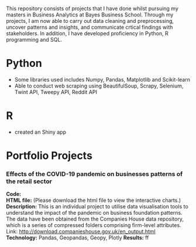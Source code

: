 This repository consists of projects that I have done whilst pursuing my masters in Business Analytics at Bayes Business School. Through my projects, I am now able to carry out data cleaning and preprocessing, uncover patterns and insights, and communicate crtical findings with stakeholders. In addition, I have developed proficiency in Python, R programming and SQL. 

# Python
- Some libraries used includes Numpy, Pandas, Matplotlib and Scikit-learn  
- Able to conduct web scraping using BeautifulSoup, Scrapy, Selenium, Twint API, Tweepy API, Reddit API 

# R
- created an Shiny app

# Portfolio Projects
### Effects of the COVID-19 pandemic on businesses patterns of the retail sector
**Code:**  <br />
**HTML file:** (Please download the html file to view the interactive charts.) <br />
**Description:** This is an individual project to utilise data visualisation tools to understand the impact of the pandemic on business foundation patterns. The data have been obtained from the Companies House data repository, which is a series of compressed folders comprising firm-level attributes. 
Link: http://download.companieshouse.gov.uk/en_output.html <br />
**Technology:** Pandas, Geopandas, Geopy, Plotly
**Results:** ff <br />
 
